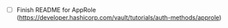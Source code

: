 - [ ] Finish README for AppRole (https://developer.hashicorp.com/vault/tutorials/auth-methods/approle)